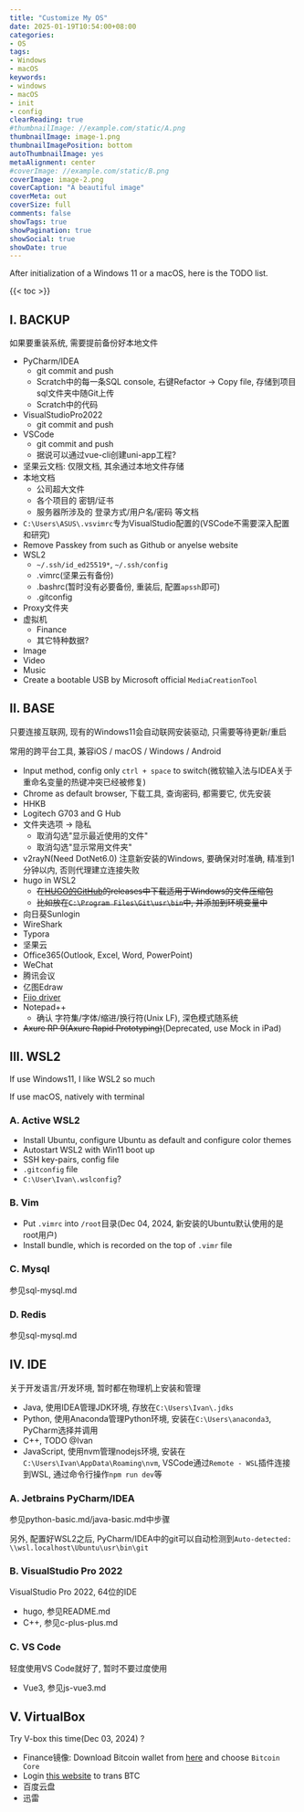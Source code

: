 ```yaml
---
title: "Customize My OS"
date: 2025-01-19T10:54:00+08:00
categories:
- OS
tags:
- Windows
- macOS
keywords:
- windows
- macOS
- init
- config
clearReading: true
#thumbnailImage: //example.com/static/A.png
thumbnailImage: image-1.png
thumbnailImagePosition: bottom
autoThumbnailImage: yes
metaAlignment: center
#coverImage: //example.com/static/B.png
coverImage: image-2.png
coverCaption: "A beautiful image"
coverMeta: out
coverSize: full
comments: false
showTags: true
showPagination: true
showSocial: true
showDate: true
---
```


After initialization of a Windows 11 or a macOS, here is the TODO list.

<!--more-->

{{< toc >}}

## I. BACKUP

如果要重装系统, 需要提前备份好本地文件

- PyCharm/IDEA
  - git commit and push
  - Scratch中的每一条SQL console, 右键Refactor -> Copy file, 存储到项目sql文件夹中随Git上传
  - Scratch中的代码
- VisualStudioPro2022
  - git commit and push
- VSCode
  - git commit and push
  - 据说可以通过vue-cli创建uni-app工程?
- 坚果云文档: 仅限文档, 其余通过本地文件存储
- 本地文档
  - 公司超大文件
  - 各个项目的 密钥/证书
  - 服务器所涉及的 登录方式/用户名/密码 等文档
- `C:\Users\ASUS\.vsvimrc`专为VisualStudio配置的(VSCode不需要深入配置和研究)
- Remove Passkey from such as Github or anyelse website
- WSL2
  - `~/.ssh/id_ed25519*`, `~/.ssh/config`
  - .vimrc(坚果云有备份)
  - .bashrc(暂时没有必要备份, 重装后, 配置`apssh`即可)
  - .gitconfig
- Proxy文件夹
- 虚拟机
  - Finance
  - 其它特种数据?
- Image
- Video
- Music
- Create a bootable USB by Microsoft official `MediaCreationTool`




## II. BASE

只要连接互联网, 现有的Windows11会自动联网安装驱动, 只需要等待更新/重启

常用的跨平台工具, 兼容iOS / macOS / Windows / Android

- Input method, config only `ctrl + space` to switch(微软输入法与IDEA关于重命名变量的热键冲突已经被修复)
- Chrome as default browser, 下载工具, 查询密码, 都需要它, 优先安装
- HHKB
- Logitech G703 and G Hub
- 文件夹选项 -> 隐私
  - 取消勾选"显示最近使用的文件"
  - 取消勾选"显示常用文件夹"
- v2rayN(Need DotNet6.0) 注意新安装的Windows, 要确保对时准确, 精准到1分钟以内, 否则代理建立连接失败
- hugo in WSL2
  - ~~在[HUGO的GitHub](https://github.com/gohugoio/hugo/releases)的releases中下载适用于Windows的文件压缩包~~
  - ~~比如放在`C:\Program Files\Git\usr\bin`中, 并添加到环境变量中~~
- 向日葵Sunlogin
- WireShark
- Typora
- 坚果云
- Office365(Outlook, Excel, Word, PowerPoint)
- WeChat
- 腾讯会议
- 亿图Edraw
- [Fiio driver](https://www.fiio.com/Driver_Download)
- Notepad++
  - 确认 字符集/字体/缩进/换行符(Unix LF), 深色模式随系统
- ~~Axure RP 9(Axure Rapid Prototyping)~~(Deprecated, use Mock in iPad)





## III. WSL2

If use Windows11, I like WSL2 so much

If use macOS, natively with terminal


### A. Active WSL2

- Install Ubuntu, configure Ubuntu as default and configure color themes
- Autostart WSL2 with Win11 boot up
- SSH key-pairs, config file
- `.gitconfig` file
- `C:\User\Ivan\.wslconfig`?


### B. Vim

- Put `.vimrc` into `/root`目录(Dec 04, 2024, 新安装的Ubuntu默认使用的是root用户)
- Install bundle, which is recorded on the top of `.vimr` file


### C. Mysql

参见sql-mysql.md


### D. Redis

参见sql-mysql.md




## IV. IDE

关于开发语言/开发环境, 暂时都在物理机上安装和管理

- Java, 使用IDEA管理JDK环境, 存放在`C:\Users\Ivan\.jdks`
- Python, 使用Anaconda管理Python环境, 安装在`C:\Users\anaconda3`, PyCharm选择并调用
- C++, TODO @Ivan
- JavaScript, 使用nvm管理nodejs环境, 安装在`C:\Users\Ivan\AppData\Roaming\nvm`, VSCode通过`Remote - WSL`插件连接到WSL, 通过命令行操作`npm run dev`等


### A. Jetbrains PyCharm/IDEA

参见python-basic.md/java-basic.md中步骤

另外, 配置好WSL2之后, PyCharm/IDEA中的git可以自动检测到`Auto-detected: \\wsl.localhost\Ubuntu\usr\bin\git`


### B. VisualStudio Pro 2022

VisualStudio Pro 2022, 64位的IDE

- hugo, 参见README.md
- C++, 参见c-plus-plus.md


### C. VS Code

轻度使用VS Code就好了, 暂时不要过度使用

- Vue3, 参见js-vue3.md



## V. VirtualBox

Try V-box this time(Dec 03, 2024) ?
- Finance镜像: Download Bitcoin wallet from [here](https://bitcoin.org/en/choose-your-wallet) and choose `Bitcoin Core`
- Login [this website](https://www.huobi.com/en-us/login/) to trans BTC
- 百度云盘
- 迅雷

